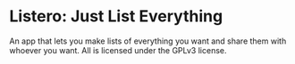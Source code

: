 # Listero: Just List Everything
An app that lets you make lists of everything you want and share them with whoever you want. All is licensed under the GPLv3 license.
